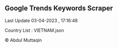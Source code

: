 

## Google Trends Keywords Scraper 
 
Last Update 03-04-2023 , 17:16:48

Country List :
VIETNAM.json



© Abdul Muttaqin 
